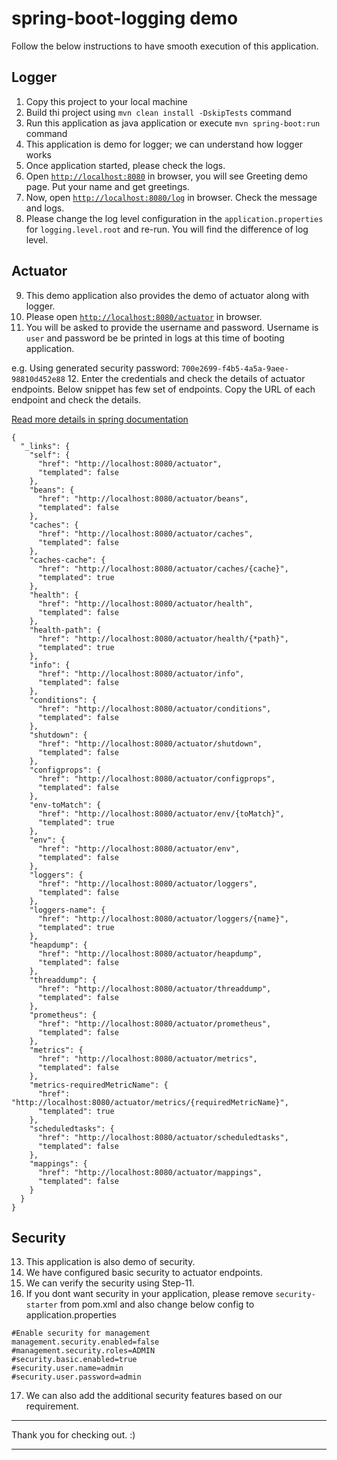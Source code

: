 # spring-boot-logging demo 
Follow the below instructions to have smooth execution of this application.

## Logger
1. Copy this project to your local machine
2. Build thi project using `mvn clean install -DskipTests` command
3. Run this application as java application or execute `mvn spring-boot:run` command
4. This application is demo for logger; we can understand how logger works
5. Once application started, please check the logs.
6. Open [`http://localhost:8080`](http://localhost:8080) in browser, you will see Greeting demo page. Put your name and get greetings.
7. Now, open [`http://localhost:8080/log`](http://localhost:8080/log) in browser. Check the message and logs.
8. Please change the log level configuration in the `application.properties` for `logging.level.root` and re-run. You will find the difference of log level.

## Actuator
9. This demo application also provides the demo of actuator along with logger.
10. Please open [`http://localhost:8080/actuator`](http://localhost:8080/actuator) in browser.
11. You will be asked to provide the username and password. Username is `user` and password be be printed in logs at this time of booting application.

e.g. Using generated security password: `700e2699-f4b5-4a5a-9aee-98810d452e88`
12. Enter the credentials and check the details of actuator endpoints. Below snippet has few set of endpoints. Copy the URL of each endpoint and check the details.

[Read more details in spring documentation](https://docs.spring.io/spring-boot/docs/current/reference/html/production-ready-features.html) 
```
{
  "_links": {
    "self": {
      "href": "http://localhost:8080/actuator",
      "templated": false
    },
    "beans": {
      "href": "http://localhost:8080/actuator/beans",
      "templated": false
    },
    "caches": {
      "href": "http://localhost:8080/actuator/caches",
      "templated": false
    },
    "caches-cache": {
      "href": "http://localhost:8080/actuator/caches/{cache}",
      "templated": true
    },
    "health": {
      "href": "http://localhost:8080/actuator/health",
      "templated": false
    },
    "health-path": {
      "href": "http://localhost:8080/actuator/health/{*path}",
      "templated": true
    },
    "info": {
      "href": "http://localhost:8080/actuator/info",
      "templated": false
    },
    "conditions": {
      "href": "http://localhost:8080/actuator/conditions",
      "templated": false
    },
    "shutdown": {
      "href": "http://localhost:8080/actuator/shutdown",
      "templated": false
    },
    "configprops": {
      "href": "http://localhost:8080/actuator/configprops",
      "templated": false
    },
    "env-toMatch": {
      "href": "http://localhost:8080/actuator/env/{toMatch}",
      "templated": true
    },
    "env": {
      "href": "http://localhost:8080/actuator/env",
      "templated": false
    },
    "loggers": {
      "href": "http://localhost:8080/actuator/loggers",
      "templated": false
    },
    "loggers-name": {
      "href": "http://localhost:8080/actuator/loggers/{name}",
      "templated": true
    },
    "heapdump": {
      "href": "http://localhost:8080/actuator/heapdump",
      "templated": false
    },
    "threaddump": {
      "href": "http://localhost:8080/actuator/threaddump",
      "templated": false
    },
    "prometheus": {
      "href": "http://localhost:8080/actuator/prometheus",
      "templated": false
    },
    "metrics": {
      "href": "http://localhost:8080/actuator/metrics",
      "templated": false
    },
    "metrics-requiredMetricName": {
      "href": "http://localhost:8080/actuator/metrics/{requiredMetricName}",
      "templated": true
    },
    "scheduledtasks": {
      "href": "http://localhost:8080/actuator/scheduledtasks",
      "templated": false
    },
    "mappings": {
      "href": "http://localhost:8080/actuator/mappings",
      "templated": false
    }
  }
}
```

## Security
13. This application is also demo of security. 
14. We have configured basic security to actuator endpoints.
15. We can verify the security using Step-11.
16. If you dont want security in your application, please remove `security-starter` from pom.xml
and also change below config to application.properties

```
#Enable security for management
management.security.enabled=false
#management.security.roles=ADMIN
#security.basic.enabled=true
#security.user.name=admin
#security.user.password=admin
```
17. We can also add the additional security features based on our requirement. 
***
Thank you for checking out. :)
***